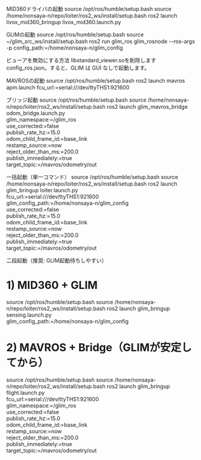 MID360ドライバの起動
source /opt/ros/humble/setup.bash
source /home/nonsaya-n/repo/loiter/ros2_ws/install/setup.bash
ros2 launch livox_mid360_bringup livox_mid360.launch.py

GLIMの起動
source /opt/ros/humble/setup.bash
source ~/glim_src_ws/install/setup.bash
ros2 run glim_ros glim_rosnode --ros-args -p config_path:=/home/nonsaya-n/glim_config


ビューアを無効にする方法
libstandard_viewer.soを削除しますconfig_ros.json。すると、GLIM は GUI なしで起動します。

MAVROSの起動
source /opt/ros/humble/setup.bash
ros2 launch mavros apm.launch fcu_url:=serial:///dev/ttyTHS1:921600

ブリッジ起動
source /opt/ros/humble/setup.bash
source /home/nonsaya-n/repo/loiter/ros2_ws/install/setup.bash
ros2 launch glim_mavros_bridge odom_bridge.launch.py \
  glim_namespace:=/glim_ros \
  use_corrected:=false \
  publish_rate_hz:=15.0 \
  odom_child_frame_id:=base_link \
  restamp_source:=now \
  reject_older_than_ms:=200.0 \
  publish_immediately:=true \
  target_topic:=/mavros/odometry/out


一括起動（単一コマンド）
source /opt/ros/humble/setup.bash
source /home/nonsaya-n/repo/loiter/ros2_ws/install/setup.bash
ros2 launch glim_bringup loiter.launch.py \
  fcu_url:=serial:///dev/ttyTHS1:921600 \
  glim_config_path:=/home/nonsaya-n/glim_config \
  use_corrected:=false \
  publish_rate_hz:=15.0 \
  odom_child_frame_id:=base_link \
  restamp_source:=now \
  reject_older_than_ms:=200.0 \
  publish_immediately:=true \
  target_topic:=/mavros/odometry/out


二段起動（推奨: GLIM起動待ちしやすい）
# 1) MID360 + GLIM
source /opt/ros/humble/setup.bash
source /home/nonsaya-n/repo/loiter/ros2_ws/install/setup.bash
ros2 launch glim_bringup sensing.launch.py \
  glim_config_path:=/home/nonsaya-n/glim_config

# 2) MAVROS + Bridge（GLIMが安定してから）
source /opt/ros/humble/setup.bash
source /home/nonsaya-n/repo/loiter/ros2_ws/install/setup.bash
ros2 launch glim_bringup flight.launch.py \
  fcu_url:=serial:///dev/ttyTHS1:921600 \
  glim_namespace:=/glim_ros \
  use_corrected:=false \
  publish_rate_hz:=15.0 \
  odom_child_frame_id:=base_link \
  restamp_source:=now \
  reject_older_than_ms:=200.0 \
  publish_immediately:=true \
  target_topic:=/mavros/odometry/out






  
